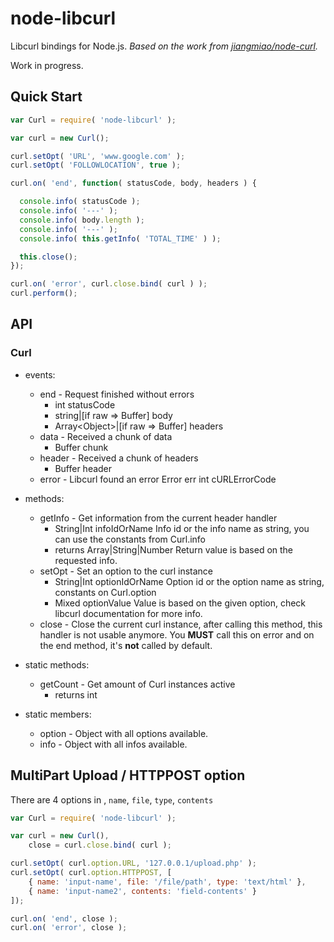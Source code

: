 # node-libcurl

Libcurl bindings for Node.js.
_Based on the work from [jiangmiao/node-curl](https://github.com/jiangmiao/node-curl)._

Work in progress.

## Quick Start



  ```javascript
  var Curl = require( 'node-libcurl' );

  var curl = new Curl();

  curl.setOpt( 'URL', 'www.google.com' );
  curl.setOpt( 'FOLLOWLOCATION', true );

  curl.on( 'end', function( statusCode, body, headers ) {

  	console.info( statusCode );
  	console.info( '---' );
  	console.info( body.length );
  	console.info( '---' );
  	console.info( this.getInfo( 'TOTAL_TIME' ) );

  	this.close();
  });

  curl.on( 'error', curl.close.bind( curl ) );
  curl.perform();
  ```

## API

### Curl

* events:
  * end - Request finished without errors
    * int statusCode
    * string|[if raw => Buffer] body
    * Array\<Object>|[if raw => Buffer] headers
  * data - Received a chunk of data
    * Buffer chunk
  * header - Received a chunk of headers
    * Buffer header
  * error - Libcurl found an error
    Error err
    int cURLErrorCode

* methods:
  * getInfo - Get information from the current header handler
    * String|Int infoIdOrName      Info id or the info name as string, you can use the constants from Curl.info
    * returns Array|String|Number  Return value is based on the requested info.
  * setOpt - Set an option to the curl instance
    * String|Int optionIdOrName    Option id or the option name as string, constants on Curl.option
    * Mixed optionValue            Value is based on the given option, check libcurl documentation for more info.
  * close - Close the current curl instance, after calling this method, this handler is not usable anymore. You **MUST** call this on error and on the end method, it's **not** called by default.

* static methods:
  * getCount - Get amount of Curl instances active
    * returns int

* static members:
  * option - Object with all options available.
  * info - Object with all infos available.

## MultiPart Upload / HTTPPOST option

There are 4 options in , `name`, `file`, `type`, `contents`

```javascript
var Curl = require( 'node-libcurl' );

var curl = new Curl(),
    close = curl.close.bind( curl );

curl.setOpt( curl.option.URL, '127.0.0.1/upload.php' );
curl.setOpt( curl.option.HTTPPOST, [
    { name: 'input-name', file: '/file/path', type: 'text/html' },
    { name: 'input-name2', contents: 'field-contents' }
]);

curl.on( 'end', close );
curl.on( 'error', close );
```
